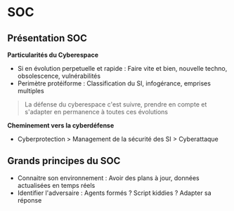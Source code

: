 # SOC

## Présentation SOC
**Particularités du Cyberespace**
- Si en évolution perpetuelle et rapide : Faire vite et bien, nouvelle techno, obsolescence, vulnérabilités 
- Perimètre protéiforme : Classification du SI, infogérance, emprises multiples
> La défense du cyberespace c'est suivre, prendre en compte et s'adapter en permanence à toutes ces évolutions

**Cheminement vers la cyberdéfense**
- Cyberprotection > Management de la sécurité des SI > Cyberattaque

## Grands principes du SOC
- Connaitre son environnement : Avoir des plans à jour, données actualisées en temps réels
- Identifier l'adversaire : Agents formés ? Script kiddies ? Adapter sa réponse 
